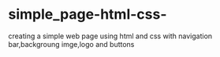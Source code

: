# simple_page-html-css-
creating a simple web page using html and css
with navigation bar,backgroung imge,logo and buttons
